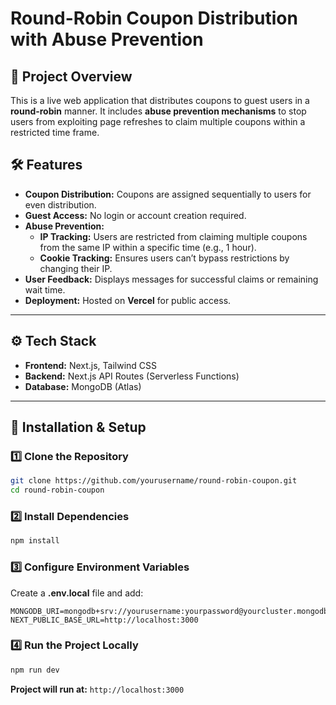 # Round-Robin Coupon Distribution with Abuse Prevention

## 🚀 Project Overview
This is a live web application that distributes coupons to guest users in a **round-robin** manner. It includes **abuse prevention mechanisms** to stop users from exploiting page refreshes to claim multiple coupons within a restricted time frame.

## 🛠 Features
- **Coupon Distribution:** Coupons are assigned sequentially to users for even distribution.
- **Guest Access:** No login or account creation required.
- **Abuse Prevention:**
  - **IP Tracking:** Users are restricted from claiming multiple coupons from the same IP within a specific time (e.g., 1 hour).
  - **Cookie Tracking:** Ensures users can’t bypass restrictions by changing their IP.
- **User Feedback:** Displays messages for successful claims or remaining wait time.
- **Deployment:** Hosted on **Vercel** for public access.

---

## ⚙️ Tech Stack
- **Frontend:** Next.js, Tailwind CSS
- **Backend:** Next.js API Routes (Serverless Functions)
- **Database:** MongoDB (Atlas)

---

## 📌 Installation & Setup
### 1️⃣ Clone the Repository
```bash
git clone https://github.com/yourusername/round-robin-coupon.git
cd round-robin-coupon
```

### 2️⃣ Install Dependencies
```bash
npm install
```

### 3️⃣ Configure Environment Variables
Create a **.env.local** file and add:
```env
MONGODB_URI=mongodb+srv://yourusername:yourpassword@yourcluster.mongodb.net/CouponDb
NEXT_PUBLIC_BASE_URL=http://localhost:3000
```

### 4️⃣ Run the Project Locally
```bash
npm run dev
```
**Project will run at:** `http://localhost:3000`